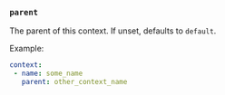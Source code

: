 ### `parent`

The parent of this context. If unset, defaults to `default`.

Example:

```yaml
context:
 - name: some_name
   parent: other_context_name
```
